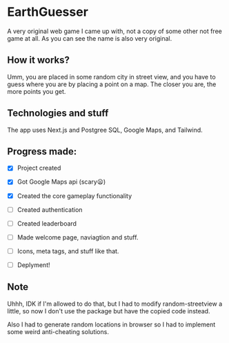 # EarthGuesser
A very original web game I came up with, not a copy of some other not free game at all. As you can see the name is also very original.

## How it works?
Umm, you are placed in some random city in street view, and you have to guess where you are by placing a point on a map. The closer you are, the more points you get.

## Technologies and stuff
The app uses Next.js and Postgree SQL, Google Maps, and Tailwind.

## Progress made:
- [x] Project created
- [x] Got Google Maps api (scary😦)
- [x] Created the core gameplay functionality
- [ ] Created authentication
- [ ] Created leaderboard
- [ ] Made welcome page, naviagtion and stuff.
- [ ] Icons, meta tags, and stuff like that.
- [ ] Deplyment!


## Note

Uhhh, IDK if I'm allowed to do that, but I had to modify random-streetview a little, so now I don't use the package but have the copied code instead.

Also I had to generate random locations in browser so I had to implement some
weird anti-cheating solutions.
